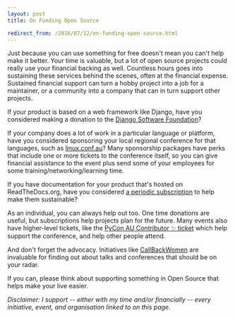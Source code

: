 ```yaml
---
layout: post
title: On Funding Open Source

redirect_from: /2016/07/12/on-funding-open-source.html
---
```



Just because you can use something for free doesn't mean you can't help make it better. Your time is valuable, but a lot of open source projects could really use your financial backing as well. Countless hours goes into sustaining these services behind the scenes, often at the financial expense. Sustained financial support can turn a hobby project into a job for a maintainer, or a community into a company that can in turn support other projects. 

If your product is based on a web framework like Django, have you considered making a donation to the [Django Software Foundation](https://www.djangoproject.com/fundraising/)?

If your company does a lot of work in a particular language or platform, have you considered sponsoring your local regional conference for that languages, such as [linux.conf.au](https://linux.conf.au/sponsors/)? Many sponsorship packages have perks that include one or more tickets to the conference itself, so you can give financial assistance to the event plus send some of your employees for some training/networking/learning time.

If you have documentation for your product that's hosted on ReadTheDocs.org, have you considered [a periodic subscription](https://readthedocs.org/sustainability/) to help make them sustainable?

As an individual, you can always help out too. One time donations are useful, but subscriptions help projects plan for the future. Many events also have higher-level tickets, like the [PyCon AU Contributor ✨ ticket](https://2016.pycon-au.org/sponsors/contributor) which help support the conference, and help other people attend. 

And don't forget the advocacy. Initiatives like [CallBackWomen](http://www.callbackwomen.com/donate.html) are invaluable for finding out about talks and conferences that should be on your radar. 

If you can, please think about supporting something in Open Source that helps make your live easier.  

*Disclaimer: I support -- either with my time and/or financially -- every initiative, event, and organisation linked to on this page.*
